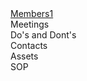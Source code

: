 
<html>
  <head>
    <link rel="stylesheet" href="https://maxcdn.bootstrapcdn.com/bootstrap/3.3.7/css/bootstrap.min.css">
  </head>
  <body>
    <div class="container-fluid">
        <div class="row">
          <div class="col-sm-4"><a href="home.html">Members1</a></div>
          <div class="col-sm-4">Meetings</div>
          <div class="col-sm-4">Do's and Dont's</div>
        </div>
        <div class="row">
          <div class="col-sm-4">Contacts</div>
          <div class="col-sm-4">Assets</div>
          <div class="col-sm-4">SOP</div>
        </div>
     </div>
  </body>
</html>
